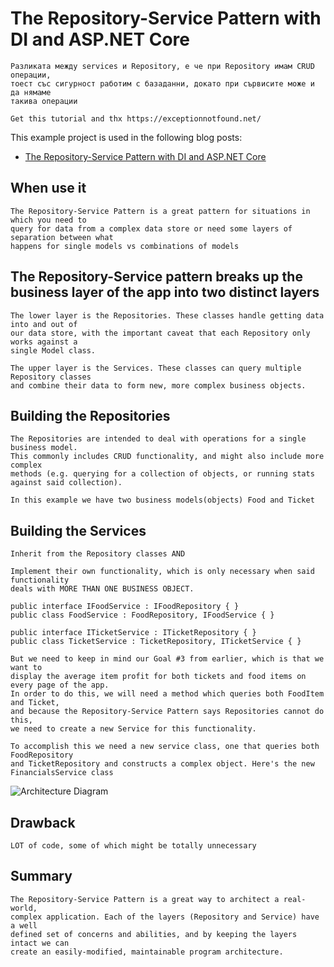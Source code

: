 # The Repository-Service Pattern with DI and ASP.NET Core
```
Разликата между services и Repository, е че при Repository имам CRUD операции, 
тоест със сигурност работим с базаданни, докато при сървисите може и да нямаме
такива операции
```
```
Get this tutorial and thx https://exceptionnotfound.net/
```

This example project is used in the following blog posts:

* [The Repository-Service Pattern with DI and ASP.NET Core](https://exceptionnotfound.net/the-repository-service-pattern-with-dependency-injection-and-asp-net-core/)

## When use it
```
The Repository-Service Pattern is a great pattern for situations in which you need to 
query for data from a complex data store or need some layers of separation between what 
happens for single models vs combinations of models
```

## The Repository-Service pattern breaks up the business layer of the app into two distinct layers
```
The lower layer is the Repositories. These classes handle getting data into and out of 
our data store, with the important caveat that each Repository only works against a 
single Model class.
```
```
The upper layer is the Services. These classes can query multiple Repository classes 
and combine their data to form new, more complex business objects.
```

## Building the Repositories
```
The Repositories are intended to deal with operations for a single business model. 
This commonly includes CRUD functionality, and might also include more complex 
methods (e.g. querying for a collection of objects, or running stats against said collection). 

In this example we have two business models(objects) Food and Ticket
```

## Building the Services
```
Inherit from the Repository classes AND
```
```
Implement their own functionality, which is only necessary when said functionality 
deals with MORE THAN ONE BUSINESS OBJECT.

public interface IFoodService : IFoodRepository { }
public class FoodService : FoodRepository, IFoodService { }

public interface ITicketService : ITicketRepository { }
public class TicketService : TicketRepository, ITicketService { }
```
```
But we need to keep in mind our Goal #3 from earlier, which is that we want to 
display the average item profit for both tickets and food items on every page of the app. 
In order to do this, we will need a method which queries both FoodItem and Ticket, 
and because the Repository-Service Pattern says Repositories cannot do this, 
we need to create a new Service for this functionality.

To accomplish this we need a new service class, one that queries both FoodRepository 
and TicketRepository and constructs a complex object. Here's the new FinancialsService class
```
![Architecture Diagram](https://exceptionnotfound.net/content/images/2019/10/repository-service-pattern-diagram.png)

## Drawback
```
LOT of code, some of which might be totally unnecessary
```

## Summary
```
The Repository-Service Pattern is a great way to architect a real-world, 
complex application. Each of the layers (Repository and Service) have a well 
defined set of concerns and abilities, and by keeping the layers intact we can 
create an easily-modified, maintainable program architecture.
```